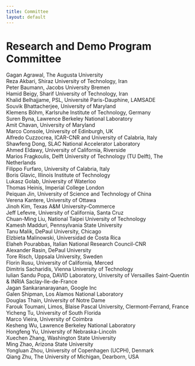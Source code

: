 ```yaml
---
title: Committee
layout: default
---
```



# Research and Demo Program Committee

Gagan Agrawal, The Augusta University   
Reza Akbari, Shiraz University of Technology, Iran   
Peter Baumann, Jacobs University Bremen   
Hamid Beigy, Sharif University of Technology, Iran   
Khalid Belhajjame, PSL, Université Paris-Dauphine, LAMSADE   
Souvik Bhattacherjee, University of Maryland   
Klemens Böhm, Karlsruhe Institute of Technology, Germany    
Suren Byna, Lawrence Berkeley National Laboratory  
Amit Chavan, University of Maryland   
Marco Console, University of Edinburgh, UK    
Alfredo Cuzzocrea, ICAR-CNR and University of Calabria, Italy   
Shawfeng Dong, SLAC National Accelerator Laboratory   
Ahmed Eldawy, University of California, Riverside   
Marios Fragkoulis, Delft University of Technology (TU Delft), The Netherlands   
Filippo Furfaro, University of Calabria, Italy   
Boris Glavic,  Illinois Institute of Technology   
Lukasz Golab, University of Waterloo   
Thomas Heinis, Imperial College London   
Peiquan Jin, University of Science and Technology of China   
Verena Kantere, University of Ottawa   
Jinoh Kim, Texas A&M University-Commerce   
Jeff Lefevre, University of California, Santa Cruz   
Chuan-Ming Liu, National Taipei University of Technology   
Kamesh Madduri, Pennsylvania State University  
Tanu Malik, DePaul University, Chicago  
Elzbieta Malinowski, Universidad de Costa Rica   
Elaheh Pourabbas, Italian National Research Council-CNR   
Alexander Rasin, DePaul University   
Tore Risch, Uppsala University, Sweden   
Florin Rusu, University of California, Merced   
Dimitris Sacharidis, Vienna University of Technology   
Iulian Sandu Popa, DAVID Laboratory, University of Versailles Saint-Quentin & INRIA Saclay-Ile-de-France   
Jagan Sankaranarayanan, Google Inc  
Galen Shipman, Los Alamos National Laboratory   
Douglas Thain, University of Notre Dame   
Farouk Toumani, Limos, Blaise Pascal University, Clermont-Ferrand, France   
Yicheng Tu, University of South Florida   
Marco Vieira, University of Coimbra   
Kesheng Wu, Lawrence Berkeley National Laboratory   
Hongfeng Yu, University of Nebraska-Lincoln   
Xuechen Zhang, Washington State University   
Ming Zhao, Arizona State University   
Yongluan Zhou, University of Copenhagen (UCPH), Denmark  
Qiang Zhu, The University of Michigan, Dearborn, USA  


